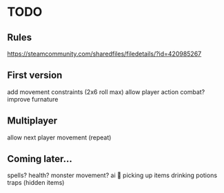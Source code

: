 # TODO

## Rules
https://steamcommunity.com/sharedfiles/filedetails/?id=420985267

## First version
add movement constraints (2x6 roll max)
allow player action
combat?
improve furnature

## Multiplayer
allow next player movement
(repeat)

## Coming later...
spells?
health?
monster movement? ai :grimacing:
picking up items
drinking potions
traps (hidden items)

